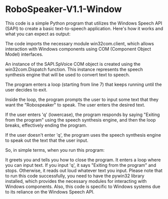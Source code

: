 # RoboSpeaker-V1.1-Window

This code is a simple Python program that utilizes the Windows Speech API (SAPI) to create a basic text-to-speech application. Here's how it works and what you can expect as output:

The code imports the necessary module win32com.client, which allows interaction with Windows components using COM (Component Object Model) interfaces.

An instance of the SAPI.SpVoice COM object is created using the win32com.Dispatch function. This instance represents the speech synthesis engine that will be used to convert text to speech.

The program enters a loop (starting from line 7) that keeps running until the user decides to exit.

Inside the loop, the program prompts the user to input some text that they want the "Robospeaker" to speak. The user enters the desired text.

If the user enters 'q' (lowercase), the program responds by saying "Exiting from the program" using the speech synthesis engine, and then the loop breaks, effectively ending the program.

If the user doesn't enter 'q', the program uses the speech synthesis engine to speak out the text that the user input.

So, in simple terms, when you run this program:

It greets you and tells you how to close the program.
It enters a loop where you can input text.
If you input 'q', it says "Exiting from the program" and stops.
Otherwise, it reads out loud whatever text you input.
Please note that to run this code successfully, you need to have the pywin32 library installed, which provides the necessary modules for interacting with Windows components. Also, this code is specific to Windows systems due to its reliance on the Windows Speech API.
